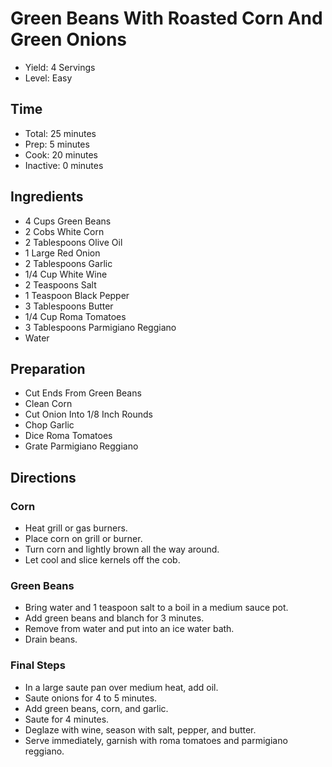 # Green Beans With Roasted Corn And Green Onions

* Yield: 4 Servings
* Level: Easy

## Time

* Total: 25 minutes
* Prep: 5 minutes
* Cook: 20 minutes
* Inactive: 0 minutes

## Ingredients

* 4 Cups Green Beans
* 2 Cobs White Corn
* 2 Tablespoons Olive Oil
* 1 Large Red Onion
* 2 Tablespoons Garlic
* 1/4 Cup White Wine
* 2 Teaspoons Salt
* 1 Teaspoon Black Pepper
* 3 Tablespoons Butter
* 1/4 Cup Roma Tomatoes
* 3 Tablespoons Parmigiano Reggiano
* Water

## Preparation

* Cut Ends From Green Beans
* Clean Corn
* Cut Onion Into 1/8 Inch Rounds
* Chop Garlic
* Dice Roma Tomatoes
* Grate Parmigiano Reggiano

## Directions

### Corn

* Heat grill or gas burners.
* Place corn on grill or burner.
* Turn corn and lightly brown all the way around.
* Let cool and slice kernels off the cob.

### Green Beans

* Bring water and 1 teaspoon salt to a boil in a medium sauce pot.
* Add green beans and blanch for 3 minutes.
* Remove from water and put into an ice water bath.
* Drain beans.

### Final Steps

* In a large saute pan over medium heat, add oil.
* Saute onions for 4 to 5 minutes.
* Add green beans, corn, and garlic.
* Saute for 4 minutes.
* Deglaze with wine, season with salt, pepper, and butter.
* Serve immediately, garnish with roma tomatoes and parmigiano reggiano.